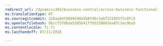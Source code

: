 ```yaml
---
redirect_url: /dynamics365/business-central/across-business-functionality
ms.translationtype: HT
ms.sourcegitcommit: 228aa04f8899190a5b8fd0c3abf221955f3c0fc5
ms.openlocfilehash: 9bccf37d6da5305b41ffd5239043ea87c1ec9ba5
ms.contentlocale: fi-fi
ms.lasthandoff: 07/11/2018

---
```


